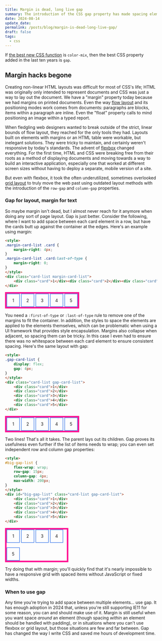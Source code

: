 ```yaml
---
title: Margin is dead, long live gap
summary: The introduction of the CSS gap property has made spacing elements on the page easier than ever.
date: 2024-08-14
update_date: 
permalink: /posts/blog/margin-is-dead-long-live-gap/
draft: false
tags:
  - css
---
```

If [the best new CSS function](The%20best%20new%20CSS%20function.md) is `color-mix`, then the best CSS property added in the last ten years is `gap`.

## Margin hacks begone

Creating non-linear HTML layouts was difficult for most of CSS's life; HTML was originally only intended to represent documents and CSS was just a way to lay out the document. We have a "margin" property today because we had margins on printed documents. Even the way [flow layout](https://developer.mozilla.org/en-US/docs/Web/CSS/CSS_flow_layout) and its positioning modes work comes from documents: paragraphs are blocks, items within a paragraph are inline. Even the "float" property calls to mind positioning an image within a typed report.

When fledgling web designers wanted to break outside of the strict, linear bounds of flow layout, they reached for the only tools they had. Layouts built on elements with margins or an HTML table were workable, but inelegant solutions. They were tricky to maintain, and certainly weren't responsive by today's standards. The advent of [flexbox](https://developer.mozilla.org/en-US/docs/Web/CSS/CSS_flexible_box_layout) changed everything. For the first time, HTML and CSS were breaking free from their roots as a method of displaying documents and moving towards a way to build an interactive application, especially one that worked at different screen sizes without having to deploy a separate, mobile version of a site.

But even with flexbox, it took the often underutilized, sometimes overlooked [grid layout](https://developer.mozilla.org/en-US/docs/Web/CSS/CSS_grid_layout) to truly move the web past using outdated layout methods with the introduction of the `row-gap` and `column-gap` properties.

### Gap for layout, margin for text

So maybe margin isn't dead, but I almost never reach for it anymore when doing any sort of page layout. Gap is just better. Consider the following, where I want to add space between each card element in a row, but have the cards butt up against the container at the edges. Here's an example using margin:

```html
<style>
.margin-card-list .card {
	margin-right: 4px;
}
.margin-card-list .card:last-of-type {
	margin-right: 0;
}
</style>
<div class="card-list margin-card-list">
	<div class="card">1</div><div class="card">2</div><div class="card">3</div><div class="card">4</div><div class="card">5</div>
</div>
```

<style>
.card {
	display: inline-flex;
	justify-content: center;
	align-items: center;
	width: 40px;
	height: 40px;
	border: 2px solid cornflowerblue;
}
.card-list {
	width: fit-content;
	border: 5px solid deeppink;
}
.margin-card-list .card {
	margin-right: 4px;
}
.margin-card-list .card:last-of-type {
	margin-right: 0;
}
</style>
<div class="card-list margin-card-list">
	<div class="card">1</div><div class="card">2</div><div class="card">3</div><div class="card">4</div><div class="card">5</div>
</div>

You need a `:first-of-type` or `:last-of-type` rule to remove one of the margins to fit the container. In addition, the styles to space the elements are applied to the elements themselves, which can be problematic when using a UI framework that provides style encapsulation. Margins also collapse when adjacent, so spacing them can be tricky. In this case I even had to ensure there was no whitespace between each card element to ensure consistent spacing. Here's the same layout with gap:

```html
<style>
.gap-card-list {
	display: flex;
	gap: 4px;
}
</style>
<div class="card-list gap-card-list">
	<div class="card">1</div>
	<div class="card">2</div>
	<div class="card">3</div>
	<div class="card">4</div>
	<div class="card">5</div>
</div>
```

<style>
.gap-card-list {
	display: flex;
	gap: 4px;
}
</style>
<div class="card-list gap-card-list">
	<div class="card">1</div>
	<div class="card">2</div>
	<div class="card">3</div>
	<div class="card">4</div>
	<div class="card">5</div>
</div>

Two lines! That's all it takes. The parent lays out its children. Gap proves its usefulness even further if the list of items needs to wrap; you can even set independent row and column gap properties:

```html
<style>
#big-gap-list {
	flex-wrap: wrap;
	row-gap: 15px;
	column-gap: 4px;
	max-width: 200px;
}
</style>
<div id="big-gap-list" class="card-list gap-card-list">
	<div class="card">1</div>
	<div class="card">2</div>
	<div class="card">3</div>
	<div class="card">4</div>
	<div class="card">5</div>
</div>
```

<style>
#big-gap-list {
	flex-wrap: wrap;
	row-gap: 15px;
	column-gap: 4px;
	max-width: 200px;
}
</style>
<div id="big-gap-list" class="card-list gap-card-list">
	<div class="card">1</div>
	<div class="card">2</div>
	<div class="card">3</div>
	<div class="card">4</div>
	<div class="card">5</div>
</div>

Try doing that with margin; you'll quickly find that it's nearly impossible to have a responsive grid with spaced items without JavaScript or fixed widths.

### When to use gap

Any time you're trying to add space between multiple elements... use gap. It has enough adoption in 2024 that, unless you're still supporting IE11 for some reason, you can and should make use of it. Margin is still useful when you want space *around* an element (though spacing *within* an element should be handled with padding), or in situations where you can't use flexbox or grid layout, but those situations are few and far between. Gap has changed the way I write CSS and saved me hours of development time.
